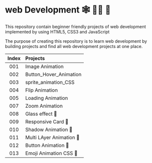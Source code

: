 # web Development  :spider_web: :mechanic: :busstop:


 This repository contain beginner friendly projects of web development implemented by using HTML5, CSS3 and JavaScript
 
 The purpose of creating this repository is to learn web development by building projects and find all web development projects at one place.

| Index  | Projects | 
|  :---: |  :--- |
| 001    |     Image Animation  |
| 002  | Button_Hover_Animation  |
| 003    |     sprite_animation_CSS  |
| 004  | Flip Animation |
| 005    |    Loading Animation |
| 007  | Zoom Animation |
| 008    |     Glass effect :construction:  |
| 009  |Responsive Card :construction: |
| 010    |     Shadow Animation :construction:  |
| 011  | Multi LAyer Animation :construction:  |
| 012    |     Button Animation :construction:  |
| 013  | Emoji Animation CSS :construction:  |



